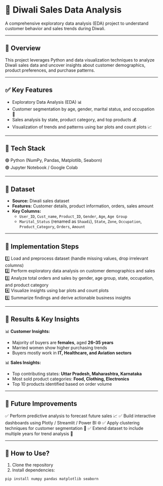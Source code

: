 # 🎇 Diwali Sales Data Analysis
A comprehensive exploratory data analysis (EDA) project to understand customer behavior and sales trends during Diwali.

---

## 🔹 Overview
This project leverages Python and data visualization techniques to analyze Diwali sales data and uncover insights about customer demographics, product preferences, and purchase patterns.

---

## ✅ Key Features
- Exploratory Data Analysis (EDA) 📊  
- Customer segmentation by age, gender, marital status, and occupation 👥  
- Sales analysis by state, product category, and top products 💰  
- Visualization of trends and patterns using bar plots and count plots 📈  

---

## 🔹 Tech Stack
🟢 Python (NumPy, Pandas, Matplotlib, Seaborn)  
🟢 Jupyter Notebook / Google Colab  

---

## 🔹 Dataset
- **Source:** Diwali sales dataset  
- **Features:** Customer details, product information, orders, sales amount  
- **Key Columns:**  
  - `User_ID`, `Cust_name`, `Product_ID`, `Gender`, `Age`, `Age Group`  
  - `Marital_Status` (renamed as `Shaadi`), `State`, `Zone`, `Occupation`, `Product_Category`, `Orders`, `Amount`  

---

## 🔹 Implementation Steps
1️⃣ Load and preprocess dataset (handle missing values, drop irrelevant columns)  
2️⃣ Perform exploratory data analysis on customer demographics and sales  
3️⃣ Analyze total orders and sales by gender, age group, state, occupation, and product category  
4️⃣ Visualize insights using bar plots and count plots  
5️⃣ Summarize findings and derive actionable business insights  

---

## 🔹 Results & Key Insights
📊 **Customer Insights:**  
- Majority of buyers are **females**, aged **26–35 years**  
- Married women show higher purchasing trends  
- Buyers mostly work in **IT, Healthcare, and Aviation sectors**  

📊 **Sales Insights:**  
- Top contributing states: **Uttar Pradesh, Maharashtra, Karnataka**  
- Most sold product categories: **Food, Clothing, Electronics**  
- Top 10 products identified based on order volume  

---

## 🔹 Future Improvements
✅ Perform predictive analysis to forecast future sales 📈
✅ Build interactive dashboards using Plotly / Streamlit / Power BI 🌐
✅ Apply clustering techniques for customer segmentation 🤝
✅ Extend dataset to include multiple years for trend analysis 📂

---

## 🔹 How to Use?
1. Clone the repository  
2. Install dependencies:
```bash
pip install numpy pandas matplotlib seaborn

